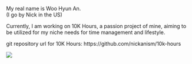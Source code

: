 My real name is Woo Hyun An.  
(I go by Nick in the US)  

Currently, I am working on 10K Hours, a passion project of mine, aiming to be utilized for my niche needs for time management and lifestyle.

git repository url for 10K Hours: https:&#x2F;&#x2F;github.com&#x2F;nickanism&#x2F;10k-hours  

<img align="center" src="https://github-readme-stats.vercel.app/api?username=nickanism&theme=radical&count_private=true" /> 


